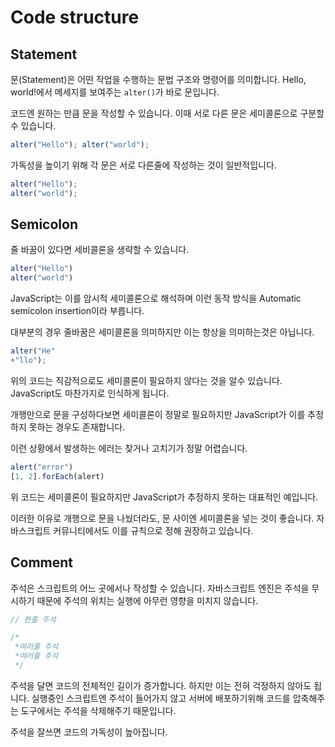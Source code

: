 # Code structure

## Statement
문(Statement)은 어떤 작업을 수행하는 문법 구조와 명령어를 의미합니다. Hello, world!에서 메세지를 보여주는 `alter()`가 바로 문입니다.

코드엔 원하는 만큼 문을 작성할 수 있습니다. 이때 서로 다른 문은 세미콜론으로 구분할수 있습니다.
```javascript
alter("Hello"); alter("world");
```
가독성을 높이기 위해 각 문은 서로 다른줄에 작성하는 것이 일반적입니다.
```javascript
alter("Hello");
alter("world");
```

## Semicolon
줄 바꿈이 있다면 세비콜론을 생략할 수 있습니다.
```javascript
alter("Hello")
alter("world")
```
JavaScript는 이를 암시적 세미콜론으로 해석하며 이런 동작 방식을 Automatic semicolon insertion이라 부릅니다.

대부분의 경우 줄바꿈은 세미콜론을 의미하지만 이는 항상을 의미하는것은 아닙니다.
```javascript
alter("He"
+"llo");
```
위의 코드는 직감적으로도 세미콜론이 필요하지 않다는 것을 알수 있습니다. JavaScript도 마찬가지로 인식하게 됩니다.

개행만으로 문을 구성하다보면 세미콜론이 정말로 필요하지만 JavaScript가 이를 추정하지 못하는 경우도 존재합니다.

이런 상황에서 발생하는 에러는 찾거나 고치기가 정말 어렵습니다.

```javascript
alert("error")
[1, 2].forEach(alert)
```
위 코드는 세미콜론이 필요하지만 JavaScript가 추정하지 못하는 대표적인 예입니다.

이러한 이유로 개행으로 문을 나눴더라도, 문 사이엔 세미콜론을 넣는 것이 좋습니다. 자바스크립트 커뮤니티에서도 이를 규칙으로 정해 권장하고 있습니다.

## Comment

주석은 스크립트의 어느 곳에서나 작성할 수 있습니다. 자바스크립트 엔진은 주석을 무시하기 때문에 주석의 위치는 실행에 아무런 영향을 미치지 않습니다.

```javascript
// 한줄 주석

/*
 *여러줄 주석
 *여러줄 주석
 */
```
주석을 달면 코드의 전체적인 길이가 증가합니다. 하지만 이는 전혀 걱정하지 않아도 됩니다. 실행중인 스크립트엔 주석이 들어가지 않고 서버에 배포하기위해 코드를 압축해주는 도구에서는 주석을 삭제해주기 때문입니다.

주석을 잘쓰면 코드의 가독성이 높아집니다.